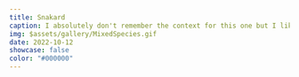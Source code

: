 ```yaml
---
title: Snakard
caption: I absolutely don't remember the context for this one but I like how it turned out. :D
img: $assets/gallery/MixedSpecies.gif
date: 2022-10-12
showcase: false
color: "#000000"
---
```

